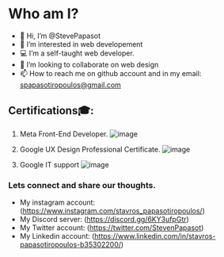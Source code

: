 #  Who am I?

- 👋 Hi, I’m @StevePapasot
- 👀 I’m interested in web developement
- 💻 I’m a self-taught web developer.
- 🤼 I’m looking to collaborate on web design
- 📫 How to reach me on github account and in my email: spapasotiropoulos@gmail.com

## Certifications🎓:
1) Meta Front-End Developer.
![image](https://github.com/StevePapasot/StevePapasot/assets/75527414/65776527-c7d7-4e93-ab94-01fba93419fd)

2) Google UX Design Professional Certificate.
![image](https://github.com/StevePapasot/StevePapasot/assets/75527414/9625cd52-c848-46cb-bcd6-4645793a41cd)

3) Google IT support
![image](https://github.com/StevePapasot/StevePapasot/assets/75527414/c196b288-34ff-4b94-b0f3-a788b98ab344)



###  Lets connect and share our thoughts.
* My instagram account: (https://www.instagram.com/stavros_papasotiropoulos/) 
* My Discord server: (https://discord.gg/6KY3ufpGtr)
* My Twitter account: (https://twitter.com/StevenPapasot)
* My Linkedin account: (https://www.linkedin.com/in/stavros-papasotiropoulos-b35302200/)
